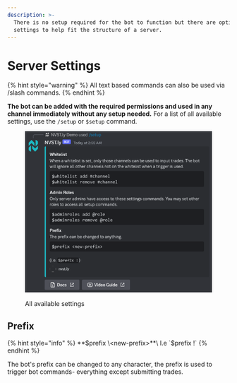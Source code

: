 ```yaml
---
description: >-
  There is no setup required for the bot to function but there are optional
  settings to help fit the structure of a server.
---
```


# Server Settings



{% hint style="warning" %}
All text based commands can also be used via /slash commands.
{% endhint %}

**The bot can be added with the required permissions and used in any channel immediately without any setup needed.** For a list of all available settings, use the `/setup` or `$setup` command.

<figure><img src="../../.gitbook/assets/image (3) (1) (1) (1) (1) (1) (1) (1).png" alt=""><figcaption><p>All available settings</p></figcaption></figure>

## Prefix

{% hint style="info" %}
**$prefix \<new-prefix>**\
I.e `$prefix !`
{% endhint %}

The bot's prefix can be changed to any character, the prefix is used to trigger bot commands- everything except submitting trades.

